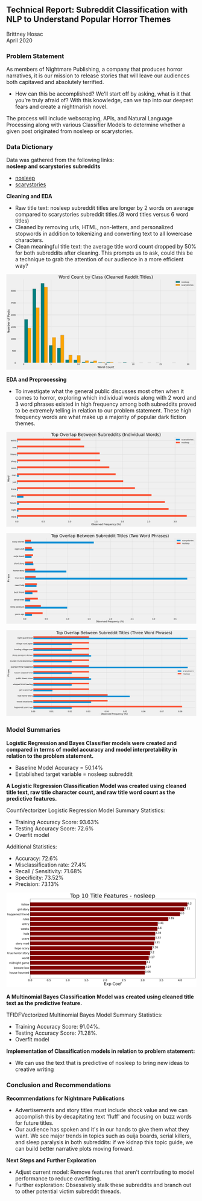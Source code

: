 ## Technical Report: Subreddit Classification with NLP to Understand Popular Horror Themes
Brittney Hosac<br>
April 2020



### Problem Statement
As members of Nightmare Publishing, a company that produces horror narratives, it is our mission to release stories that will leave our audiences both capitaved and absolutely terrified.  
- How can this be accomplished? We'll start off by asking, what is it that you’re truly afraid of?  With this knowledge, can we tap into our deepest fears and create a nightmarish novel.

The process will include webscraping, APIs, and Natural Language Processing along with various Classifier Models to determine whether a given post originated from nosleep or scarystories. 

### Data Dictionary
Data was gathered from the following links:<br>
**nosleep and scarystories subreddits**
- [nosleep](https://www.reddit.com/r/nosleep/)
- [scarystories](https://www.reddit.com/r/scarystories/)



**Cleaning and EDA**
- Raw title text: nosleep subreddit titles are longer by 2 words on average compared to scarystories subreddit titles.(8 word titles versus 6 word titles)
- Cleaned by removing urls, HTML, non-letters, and personalized stopwords in addition to tokenizing and converting text to all lowercase characters.
- Clean meaningful title text: the average title word count dropped by 50% for both subreddits after cleaning. This prompts us to ask, could this be a technique to grab the attention of our audience in a more efficient way?

![Clean Title Text Distribution](./assets/clean_title_wordcount.png)

**EDA and Preprocessing**
- To investigate what the general public discusses most often when it comes to horror, exploring which individual words along with 2 word and 3 word phrases existed in high frequency among both subreddits proved to be extremely telling in relation to our problem statement. These high frequency words are what make up a majority of popular dark fiction themes. 

![Top Overlap Between Subreddits (Individual Words)](./assets/oneword.png)

![Top Overlap Between Subreddit Titles (Two Word Phrases)](./assets/twoword.png)

![Top Overlap Between Subreddit Titles (Three Word Phrases)](./assets/threeword.png)



### Model Summaries
**Logistic Regression and Bayes Classifier models were created and compared in terms of model accuracy and model interpretability in relation to the problem statement.**

- Baseline Model Accuracy = 50.14%
- Established target variable = nosleep subreddit

**A Logistic Regression Classification Model was created using cleaned title text, raw title character count, and raw title word count as the predictive features.**

CountVectorizer Logistic Regression Model Summary Statistics:
- Training Accuracy Score: 93.63%
- Testing Accuracy Score: 72.6%
- Overfit model

Additional Statistics:
- Accuracy: 72.6%
- Misclassification rate: 27.4%
- Recall / Sensitivity: 71.68%
- Specificity: 73.52%
- Precision: 73.13%

![Strongest Title Coefficients](./assets/nosleep_coef.png)


**A Multinomial Bayes Classification Model was created using cleaned title text as the predictive feature.**

TFIDFVectorized Multinomial Bayes Model Summary Statistics:
- Training Accuracy Score: 91.04%.
- Testing Accuracy Score: 71.28%.
- Overfit model

**Implementation of Classification models in relation to problem statement:**
- We can use the text that is predictive of nosleep to bring new ideas to creative writing



### Conclusion and Recommendations

**Recommendations for Nightmare Publications** 
- Advertisements and story titles must include shock value and we can accomplish this by decapitating text 'fluff' and focusing on buzz words for future titles.
- Our audience has spoken and it's in our hands to give them what they want. We see major trends in topics such as ouija boards, serial killers, and sleep paralysis in both subreddits: if we kidnap this topic guide, we can build better narrative plots moving forward.  

**Next Steps and Further Exploration**
- Adjust current model: Remove features that aren't contributing to model performance to reduce overfitting.
- Further exploration: Obsessively stalk these subreddits and branch out to other potential victim subreddit threads.

